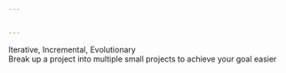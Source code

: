 ```yaml
---


---
```


<p>Iterative, Incremental, Evolutionary<br>
Break up a project into multiple small projects to achieve your goal easier</p>

